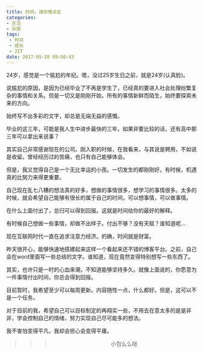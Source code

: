```yaml
---
title: 时间，请你慢点走
categories:
- 生活
- 杂感
tags: 
 - 时间
 - 成长
 - JIT
date: 2017-05-28 09:50:43
---
```


24岁，感觉是一个尴尬的年纪。嗯，没过25岁生日之前，就是24岁(认真脸)。

说尴尬的原因，是因为已经毕业了不再是学生了，已经真的要进入社会处理纷繁复杂的事情和关系。但是一切又是刚刚开始，所有的事情新鲜而陌生，始终要探索未来的方向。

始终写不出多彩的文字，却总是无端无益的感慨。

毕业的这三年，可能是我人生中进步最快的三年。如果非要比较的话，还有高中那三年可以拿出来说事？

其实自己非常感谢现在的公司。刚入职的时候，在我看来，与其说是聘用，不如说是收留。曾经经历过的苦痛，也只有自己能够体会。

但是，我又觉得自己是一个无比幸运的小孩。一切发生的都刚刚好。有时候，机遇真的比努力来得更重要。

自己现在乱七八糟的想法真的好多，想做的事情很多，想学习的事情很多。太多的时候，就会希望自己能够有很长的属于自己的时间，可以想事情，可以做事情。

在什么上面付出了，总归可以得到回报。这就是时间给你的最好的解释。

有时候自己想做一些事情，却做不出样子。付出不够？没有天赋？谁知道呢...

现在互联网时代一直在追求注意力经济。的确，时间就是财富。

昨天很开心，能够快速地搭建起来这样一个看起来还不错的博客平台。之前，自己会在word里面写一些总结的文字。谁知道，现在竟然变得特别想写一些东西了。

其实，也许只是一时的心血来潮，不知道能够坚持多久。就像上面说的，你愿意为一件事情付出时间，你总会得到回报。

目前暂时，我希望至少可以每周更新。内容随性一点，什么都好。但是，这可以不是一个任务。

对于目前的我，希望自己可以目标制定的再翔实一些，不用去在意太多的是是非非，学会控制自己的情绪，努力实现自己尽可能多的想法。

我不害怕变得平凡，我却会担心会变得平庸。

>>><div align=center>小包么么哒</div>
